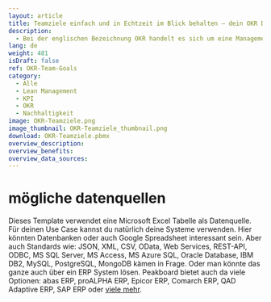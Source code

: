 ```yaml
---
layout: article
title: Teamziele einfach und in Echtzeit im Blick behalten – dein OKR Dashboard zur Mitarbeitermotivation
description: 
  - Bei der englischen Bezeichnung OKR handelt es sich um eine Management Methode, die die Ziele eines einzelnen Mitarbeiters mit den Unternehmenszielen verbindet. Dieses Template zeigt bis zu vier Objectives und je drei Key Results an. Hierfür werden die Daten aus einer Excel Tabelle geladen, die aber auch durch eine andere Datenquelle, wie z.B. Google Spreadsheet ersetzt werden kann. Durch die transparente Darstellung der Aufgaben und die Messbarkeit ihres Fortschritts erkennen deine Mitarbeiter, dass sie aktiv zum Erfolg des Unternehmens beitragen und werden so nachhaltig motiviert. Jetzt herunterladen und ganz nach den Bedürfnissen deines Teams individualisieren.
lang: de
weight: 481
isDraft: false
ref: OKR-Team-Goals
category:
  - Alle
  - Lean Management
  - KPI
  - OKR
  - Nachhaltigkeit
image: OKR-Teamziele.png
image_thumbnail: OKR-Teamziele_thumbnail.png
download: OKR-Teamziele.pbmx
overview_description:
overview_benefits:
overview_data_sources:
---
```

# mögliche datenquellen
Dieses Template verwendet eine Microsoft Excel Tabelle als Datenquelle. Für deinen Use Case kannst du natürlich deine Systeme verwenden. Hier könnten Datenbanken oder auch Google Spreadsheet interessant sein. Aber auch Standards wie: JSON, XML, CSV, OData, Web Services, REST-API, ODBC, MS SQL Server, MS Access, MS Azure SQL, Oracle Database, IBM DB2, MySQL, PostgreSQL, MongoDB kämen in Frage. Oder man könnte das ganze auch über ein ERP System lösen. Peakboard bietet auch da viele Optionen: abas ERP, proALPHA ERP, Epicor ERP, Comarch ERP, QAD Adaptive ERP, SAP ERP oder [viele mehr](https://peakboard.com/schnittstellen/).

